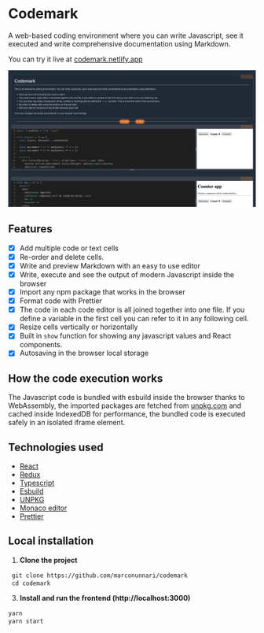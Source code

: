 # Codemark

A web-based coding environment where you can write Javascript, see it executed and write comprehensive documentation using Markdown.

You can try it live at [codemark.netlify.app](https://codemark.netlify.app)

![Screenshot](./Screenshot.png)

## Features

- [x] Add multiple code or text cells
- [x] Re-order and delete cells.
- [x] Write and preview Markdown with an easy to use editor
- [x] Write, execute and see the output of modern Javascript inside the browser
- [x] Import any npm package that works in the browser
- [x] Format code with Prettier
- [x] The code in each code editor is all joined together into one file. If you define a variable in the first cell you can refer to it in any following cell.
- [x] Resize cells vertically or horizontally
- [x] Built in `show` function for showing any javascript values and React components.
- [x] Autosaving in the browser local storage

## How the code execution works

The Javascript code is bundled with esbuild inside the browser thanks to WebAssembly, the imported packages are fetched from [unpkg.com](https://unpkg.com/) and cached inside IndexedDB for performance, the bundled code is executed safely in an isolated iframe element.

## Technologies used

- [React](https://reactjs.org/)
- [Redux](https://redux.js.org/)
- [Typescript](https://www.typescriptlang.org/)
- [Esbuild](https://esbuild.github.io/)
- [UNPKG](https://unpkg.com/)
- [Monaco editor](https://microsoft.github.io/monaco-editor/)
- [Prettier](https://prettier.io/)

## Local installation

1. **Clone the project**

```
 git clone https://github.com/marconunnari/codemark
 cd codemark
```

3. **Install and run the frontend (http://localhost:3000)**
```
yarn
yarn start
```
